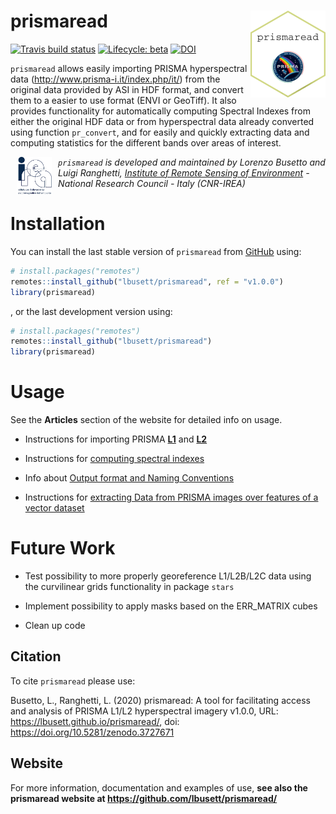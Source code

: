 
<!-- README.md is generated from README.Rmd. Please edit that file -->

# prismaread <a href='https://github.com/lbusett/prismaread'><img src='man/figures/logo.png' align="right" height="139" /></a>

<!-- badges: start -->

[![Travis build
status](https://travis-ci.org/lbusett/prismaread.svg?branch=master)](https://travis-ci.org/lbusett/prismaread)
[![Lifecycle:
beta](https://img.shields.io/badge/lifecycle-beta-blue.svg)](https://www.tidyverse.org/lifecycle/#beta)
[![DOI](https://zenodo.org/badge/211091818.svg)](https://zenodo.org/badge/latestdoi/211091818)
<!-- badges: end -->

`prismaread` allows easily importing PRISMA hyperspectral data
(<http://www.prisma-i.it/index.php/it/>) from the original data provided
by ASI in HDF format, and convert them to a easier to use format (ENVI
or GeoTiff). It also provides functionality for automatically computing
Spectral Indexes from either the original HDF data or from hyperspectral
data already converted using function `pr_convert`, and for easily and
quickly extracting data and computing statistics for the different bands
over areas of interest.

<a href="http://www.irea.cnr.it/en/">
<img src="man/figures/logo_irea.png" height="60" align="left" style="vertical-align:middle;margin:0px 10px"/></a>

*`prismaread` is developed and maintained by Lorenzo Busetto and Luigi
Ranghetti, [Institute of Remote Sensing of
Environment](http://www.irea.cnr.it/en/) - National Research Council -
Italy (CNR-IREA)*

# Installation

You can install the last stable version of `prismaread` from
[GitHub](https://github.com/) using:

``` r
# install.packages("remotes")
remotes::install_github("lbusett/prismaread", ref = "v1.0.0")
library(prismaread)
```

, or the last development version using:

``` r
# install.packages("remotes")
remotes::install_github("lbusett/prismaread")
library(prismaread)
```

# Usage

See the **Articles** section of the website for detailed info on usage.

  - Instructions for importing PRISMA
    [**L1**](articles/Importing-Level-1-Data.html) and
    [**L2**](articles/Importing-Level-2-Data.html)

  - Instructions for [computing spectral
    indexes](articles/Computing-Spectral-Indexes)

  - Info about [Output format and Naming
    Conventions](articles/Output-Format-and-Naming.html)

  - Instructions for [extracting Data from PRISMA images over features
    of a vector dataset](articles/Extracting-data-over-vector.html)

# Future Work

  - Test possibility to more properly georeference L1/L2B/L2C data using
    the curvilinear grids functionality in package `stars`

  - Implement possibility to apply masks based on the ERR\_MATRIX cubes

  - Clean up code

## Citation

To cite `prismaread` please use:

Busetto, L., Ranghetti, L. (2020) prismaread: A tool for facilitating
access and analysis of PRISMA L1/L2 hyperspectral imagery v1.0.0, URL:
<https://lbusett.github.io/prismaread/>, doi:
<https://doi.org/10.5281/zenodo.3727671>

## Website

For more information, documentation and examples of use, **see also the
prismaread website at <https://github.com/lbusett/prismaread/>**
